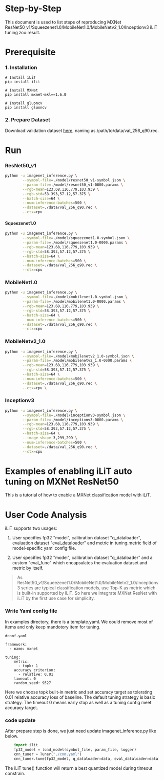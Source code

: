 Step-by-Step
============

This document is used to list steps of reproducing MXNet ResNet50_v1/Squeezenet1.0/MobileNet1.0/MobileNetv2_1.0/Inceptionv3 iLiT tuning zoo result.


# Prerequisite

### 1. Installation

  ```Shell
  # Install iLiT
  pip install ilit

  # Install MXNet
  pip install mxnet-mkl==1.6.0
  
  # Install gluoncv
  pip install gluoncv

  ```

### 2. Prepare Dataset

  Download validation dataset [here](http://data.mxnet.io/data/val_256_q90.rec), naming as /path/to/data/val_256_q90.rec.


# Run

### ResNet50_v1

```bash
python -u imagenet_inference.py \
        --symbol-file=./model/resnet50_v1-symbol.json \
        --param-file=./model/resnet50_v1-0000.params \
        --rgb-mean=123.68,116.779,103.939 \
        --rgb-std=58.393,57.12,57.375 \
        --batch-size=64 \
        --num-inference-batches=500 \
        --dataset=./data/val_256_q90.rec \
        --ctx=cpu 
```

#### Squeezenet1.0
```bash
python -u imagenet_inference.py \
        --symbol-file=./model/squeezenet1.0-symbol.json \
        --param-file=./model/squeezenet1.0-0000.params \
        --rgb-mean=123.68,116.779,103.939 \
        --rgb-std=58.393,57.12,57.375 \
        --batch-size=64 \
        --num-inference-batches=500 \
        --dataset=./data/val_256_q90.rec \
        --ctx=cpu 
```

### MobileNet1.0
```bash
python -u imagenet_inference.py \
        --symbol-file=./model/mobilenet1.0-symbol.json \
        --param-file=./model/mobilenet1.0-0000.params \
        --rgb-mean=123.68,116.779,103.939 \
        --rgb-std=58.393,57.12,57.375 \
        --batch-size=64 \
        --num-inference-batches=500 \
        --dataset=./data/val_256_q90.rec \
        --ctx=cpu 
```

### MobileNetv2_1.0
```bash
python -u imagenet_inference.py \
        --symbol-file=./model/mobilenetv2_1.0-symbol.json \
        --param-file=./model/mobilenetv2_1.0-0000.params \
        --rgb-mean=123.68,116.779,103.939 \
        --rgb-std=58.393,57.12,57.375 \
        --batch-size=64 \
        --num-inference-batches=500 \
        --dataset=./data/val_256_q90.rec \
        --ctx=cpu \
```

### Inceptionv3
```bash
python -u imagenet_inference.py \
        --symbol-file=./model/inceptionv3-symbol.json \
        --param-file=./model/inceptionv3-0000.params \
        --rgb-mean=123.68,116.779,103.939 \
        --rgb-std=58.393,57.12,57.375 \
        --batch-size=64 \
        --image-shape 3,299,299 \
        --num-inference-batches=500 \
        --dataset=./data/val_256_q90.rec \
        --ctx=cpu
```

Examples of enabling iLiT auto tuning on MXNet ResNet50
=======================================================

This is a tutorial of how to enable a MXNet classification model with iLiT.

# User Code Analysis

iLiT supports two usages:

1. User specifies fp32 "model", calibration dataset "q_dataloader", evaluation dataset "eval_dataloader" and metric in tuning.metric field of model-specific yaml config file.

2. User specifies fp32 "model", calibration dataset "q_dataloader" and a custom "eval_func" which encapsulates the evaluation dataset and metric by itself.

>As ResNet50_v1/Squeezenet1.0/MobileNet1.0/MobileNetv2_1.0/Inceptionv3 series are typical classification models, use Top-K as metric which is built-in supported by iLiT. So here we integrate MXNet ResNet with iLiT by the first use case for simplicity.

### Write Yaml config file

In examples directory, there is a template.yaml. We could remove most of items and only keep mandotory item for tuning. 


```
#conf.yaml

framework:
  - name: mxnet

tuning:
    metric:
      - topk: 1
    accuracy_criterion:
      - relative: 0.01
    timeout: 0
    random_seed: 9527
```

Here we choose topk built-in metric and set accuracy target as tolerating 0.01 relative accuracy loss of baseline. The default tuning strategy is basic strategy. The timeout 0 means early stop as well as a tuning config meet accuracy target.


### code update

After prepare step is done, we just need update imagenet_inference.py like below.

```python
    import ilit
    fp32_model = load_model(symbol_file, param_file, logger)
    cnn_tuner = Tuner("./cnn.yaml")
    cnn_tuner.tune(fp32_model, q_dataloader=data, eval_dataloader=data)

```

The iLiT tune() function will return a best quantized model during timeout constrain.
